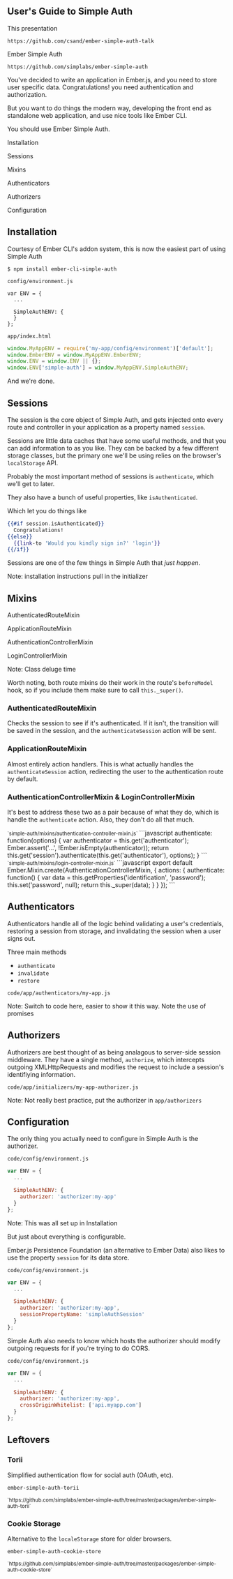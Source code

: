 ## User's Guide to Simple Auth


This presentation

`https://github.com/csand/ember-simple-auth-talk`


Ember Simple Auth

`https://github.com/simplabs/ember-simple-auth`



You've decided to write an application in Ember.js, and you need to store user
specific data. Congratulations! you need authentication and authorization.


But you want to do things the modern way, developing the front end as
standalone web application, and use nice tools like Ember CLI.


You should use Ember Simple Auth.



Installation

Sessions

Mixins

Authenticators

Authorizers

Configuration



## Installation


Courtesy of Ember CLI's addon system, this is now the easiest part of using
Simple Auth


```
$ npm install ember-cli-simple-auth
```


`config/environment.js`
```
var ENV = {
  ...

  SimpleAuthENV: {
  }
};
```


`app/index.html`
```javascript
window.MyAppENV = require('my-app/config/environment')['default'];
window.EmberENV = window.MyAppENV.EmberENV;
window.ENV = window.ENV || {};
window.ENV['simple-auth'] = window.MyAppENV.SimpleAuthENV;
```


And we're done.



## Sessions


The session is the core object of Simple Auth, and gets injected onto every
route and controller in your application as a property named `session`.


Sessions are little data caches that have some useful methods, and that you
can add information to as you like.  They can be backed by a few different
storage classes, but the primary one we'll be using relies on the browser's
`localStorage` API.


Probably the most important method of sessions is `authenticate`, which we'll
get to later.


They also have a bunch of useful properties, like `isAuthenticated`.


Which let you do things like
```handlebars
{{#if session.isAuthenticated}}
  Congratulations!
{{else}}
  {{link-to 'Would you kindly sign in?' 'login'}}
{{/if}}
```


Sessions are one of the few things in Simple Auth that *just happen*.

Note: installation instructions pull in the initializer



## Mixins


AuthenticatedRouteMixin

ApplicationRouteMixin

AuthenticationControllerMixin

LoginControllerMixin

Note: Class deluge time


Worth noting, both route mixins do their work in the route's `beforeModel`
hook, so if you include them make sure to call `this._super()`.


### AuthenticatedRouteMixin

Checks the session to see if it's authenticated. If it isn't, the transition
will be saved in the session, and the `authenticateSession` action will be
sent.


### ApplicationRouteMixin

Almost entirely action handlers. This is what actually handles the
`authenticateSession` action, redirecting the user to the authentication route
by default.


### AuthenticationControllerMixin & LoginControllerMixin


It's best to address these two as a pair because of what they do, which
is handle the `authenticate` action. Also, they don't do all that much.


<small>
`simple-auth/mixins/authentication-controller-mixin.js`
</small>
```javascript
authenticate: function(options) {
  var authenticator = this.get('authenticator');
  Ember.assert('...', !Ember.isEmpty(authenticator));
  return this.get('session').authenticate(this.get('authenticator'), options);
}
```


<small>
`simple-auth/mixins/login-controller-mixin.js`
</small>
```javascript
export default Ember.Mixin.create(AuthenticationControllerMixin, {
  actions: {
    authenticate: function() {
      var data = this.getProperties('identification', 'password');
      this.set('password', null);
      return this._super(data);
    }
  }
});
```



## Authenticators


Authenticators handle all of the logic behind validating a user's
credentials, restoring a session from storage, and invalidating the
session when a user signs out.


Three main methods

- `authenticate`
- `invalidate`
- `restore`


`code/app/authenticators/my-app.js`

Note: Switch to code here, easier to show it this way. Note the use of promises



## Authorizers


Authorizers are best thought of as being analagous to server-side session
middleware. They have a single method, `authorize`, which intercepts outgoing
XMLHttpRequests and modifies the request to include a session's identifiying
information.


`code/app/initializers/my-app-authorizer.js`

Note: Not really best practice, put the authorizer in `app/authorizers`



## Configuration


The only thing you actually need to configure in Simple Auth is the authorizer.


`code/config/environment.js`
```javascript
var ENV = {
  ...

  SimpleAuthENV: {
    authorizer: 'authorizer:my-app'
  }
};
```

Note: This was all set up in Installation


But just about everything is configurable.


Ember.js Persistence Foundation (an alternative to Ember Data) also likes to
use the property `session` for its data store.


`code/config/environment.js`
```javascript
var ENV = {
  ...

  SimpleAuthENV: {
    authorizer: 'authorizer:my-app',
    sessionPropertyName: 'simpleAuthSession'
  }
};
```


Simple Auth also needs to know which hosts the authorizer should modify
outgoing requests for if you're trying to do CORS.


`code/config/environment.js`
```javascript
var ENV = {
  ...

  SimpleAuthENV: {
    authorizer: 'authorizer:my-app',
    crossOriginWhitelist: ['api.myapp.com']
  }
};
```



## Leftovers


### Torii


Simplified authentication flow for social auth (OAuth, etc).


`ember-simple-auth-torii`

<small>
`https://github.com/simplabs/ember-simple-auth/tree/master/packages/ember-simple-auth-torii`
</small>


### Cookie Storage


Alternative to the `localeStorage` store for older browsers.


`ember-simple-auth-cookie-store`

<small>
`https://github.com/simplabs/ember-simple-auth/tree/master/packages/ember-simple-auth-cookie-store`
</small>
